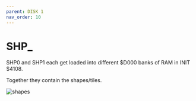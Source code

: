 ```yaml
---
parent: DISK 1
nav_order: 10
---
```


# SHP_

SHP0 and SHP1 each get loaded into different $D000 banks of RAM in INIT $4108.

Together they contain the shapes/tiles.

![shapes](/assets/game/01_SHP.png)
